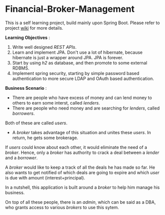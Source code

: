 # Financial-Broker-Management

This is a self learning project, build mainly upon Spring Boot. Please refer to project [wiki](https://github.com/gaurravsh/Financial-Broker-Management/wiki) for more details.

**Learning Objectives** :

1. Write well designed *REST APIs*.
2. Learn and implement JPA. Don't use a lot of hibernate, because hibernate is just a wrapper around JPA. JPA is forever.
3. Start by using *h2* as database, and then promote to some external RDBMS.
4. Implement spring security, starting by simple password based authentication to more secure LDAP and OAuth based authentication.

**Business Scenario** :
* There are people who have excess of money and can lend money to others to earn some interst, called *lenders*.
* There are people who need money and are searching for *lenders*, called *borrowers*.

Both of these are called *users*.

* A *broker* takes advantage of this situation and unites these *users*. In return, he gets some brokerage.

If *users* could know about each other, it would eliminate the need of a *broker*.
Hence, only a *broker* has authority to crack a deal between a *lender* and a *borrower*.

A *broker* would like to keep a track of all the deals he has made so far.
He also wants to get notified of which deals are going to expire and which *user* is due with amount (interest+principal). 

In a nutshell, this application is built around a *broker* to help him manage his business.

On top of all these people, there is an *admin*, which can be said as a DBA, who grants access to various *brokers* to use this sytem.

